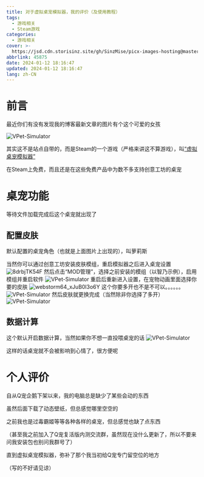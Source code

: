 ```yaml
---
title: 对于虚拟桌宠模拟器，我的评价（及使用教程）
tags:
  - 游戏相关
  - Steam游戏
categories:
  - 游戏相关
cover: >-
  https://jsd.cdn.storisinz.site/gh/SinzMise/picx-images-hosting@master/20240112/header.1p5va13d0kyo.webp
abbrlink: 45875
date: 2024-01-12 18:16:47
updated: 2024-01-12 18:16:47
lang: zh-CN
---
```

# 前言
最近你们有没有发现我的博客最新文章的图片有个这个可爱的女孩

![VPet-Simulator](https://jsd.cdn.storisinz.site/gh/SinzMise/picx-images-hosting@master/20240112/VPet-Simulator.Windows_xR8ox39YOB.4ovrsiykkcc.webp)

其实这不是站点自带的，而是Steam的一个游戏<psw>（严格来讲这不算游戏）</psw>，叫[“虚拟桌宠模拟器”](https://store.steampowered.com/app/1920960/)

在Steam上免费，而且还是在这些免费产品中为数不多支持创意工坊的桌宠

# 桌宠功能

等待文件加载完成后这个桌宠就出现了

## 配置皮肤
默认配置的桌宠角色（也就是上面图片上出现的），叫萝莉斯

当然你可以通过创意工坊安装皮肤模组，重启模拟器之后进入桌宠设置
![8drbjTK54F](https://jsd.cdn.storisinz.site/gh/SinzMise/picx-images-hosting@master/20240112/8drbjTK54F.400jgfz2x4i0.webp)
然后点击“MOD管理”，选择之前安装的模组（以智乃示例），启用模组并重启软件
![VPet-Simulator](https://jsd.cdn.storisinz.site/gh/SinzMise/picx-images-hosting@master/20240112/VPet-Simulator.Windows_3KPCHiz3vs.6xjobkz7zl00.webp)
重启后重新进入设置，在宠物动画里面选择你要的皮肤
![webstorm64_xJuB0l3o6Y](https://jsd.cdn.storisinz.site/gh/SinzMise/picx-images-hosting@master/20240112/webstorm64_xJuB0l3o6Y.3dtsteftzhm0.webp)
这个你要多开也不是不可以。。。。。。
![VPet-Simulator](https://jsd.cdn.storisinz.site/gh/SinzMise/picx-images-hosting@master/20240112/VPet-Simulator.Windows_5m3BAZYtsP.62541160xeo0.webp)
然后皮肤就更换完成（当然除非你选择了多开）
![VPet-Simulator](https://jsd.cdn.storisinz.site/gh/SinzMise/picx-images-hosting@master/20240112/VPet-Simulator.Windows_xQQr1wa9LC.5tdmsod59kg0.webp)

## 数据计算
这个默认开启数据计算，当然如果你不想一直投喂桌宠的话
![VPet-Simulator](https://jsd.cdn.storisinz.site/gh/SinzMise/picx-images-hosting@master/20240112/VPet-Simulator.Windows_4eA1iEKWRL.5393s65ip6k0.webp)

这样的话桌宠就不会被影响到心情了，很方便呢

# 个人评价
自从Q宠企鹅下架以来，我的电脑总是缺少了某些会动的东西

虽然后面下载了动态壁纸，但总感觉哪里空空的

之前我也是过毒霸姬等等各种各样的桌宠，但总感觉也缺了点东西

（甚至我之前加入了Q宠复活版内测交流群，虽然现在没什么更新了，所以不要来问我安装包也别问我群号了）

直到虚拟桌宠模拟器，弥补了那个我当初给Q宠专门留空位的地方

（写的不好请见谅）